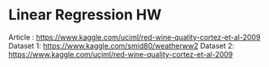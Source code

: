 # Linear Regression HW

Article : https://www.kaggle.com/uciml/red-wine-quality-cortez-et-al-2009 
Dataset 1: https://www.kaggle.com/smid80/weatherww2 
Dataset 2: https://www.kaggle.com/uciml/red-wine-quality-cortez-et-al-2009 
